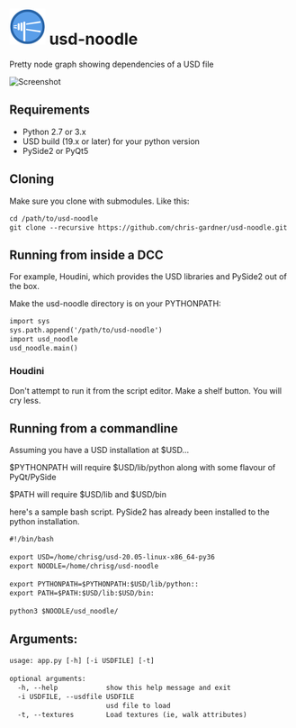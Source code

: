 #  ![Screenshot](docs/noodle_icon_64.png) usd-noodle

Pretty node graph showing dependencies of a USD file

![Screenshot](docs/usd_noodle_screenshot.png)


## Requirements

* Python 2.7 or 3.x
* USD build (19.x or later) for your python version
* PySide2 or PyQt5


## Cloning

Make sure you clone with submodules. Like this:

```
cd /path/to/usd-noodle
git clone --recursive https://github.com/chris-gardner/usd-noodle.git
```

## Running from inside a DCC

For example, Houdini, which provides the USD libraries and PySide2 out of the box.

Make the usd-noodle directory is on your PYTHONPATH:

```
import sys
sys.path.append('/path/to/usd-noodle')
import usd_noodle
usd_noodle.main()
```

### Houdini
Don't attempt to run it from the script editor. Make a shelf button. You will cry less.

## Running from a commandline
Assuming you have a USD installation at $USD...

$PYTHONPATH will require $USD/lib/python along with some flavour of PyQt/PySide

$PATH will require $USD/lib and $USD/bin

here's a sample bash script. PySide2 has already been installed to the python installation.
```
#!/bin/bash

export USD=/home/chrisg/usd-20.05-linux-x86_64-py36
export NOODLE=/home/chrisg/usd-noodle

export PYTHONPATH=$PYTHONPATH:$USD/lib/python::
export PATH=$PATH:$USD/lib:$USD/bin:

python3 $NOODLE/usd_noodle/
```

## Arguments:
```
usage: app.py [-h] [-i USDFILE] [-t]
   
optional arguments:
  -h, --help            show this help message and exit
  -i USDFILE, --usdfile USDFILE
                        usd file to load
  -t, --textures        Load textures (ie, walk attributes)
```
